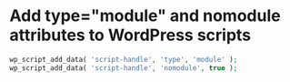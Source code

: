 Add type="module" and nomodule attributes to WordPress scripts
===================================================

```php
wp_script_add_data( 'script-handle', 'type', 'module' );
wp_script_add_data( 'script-handle', 'nomodule', true );
```
